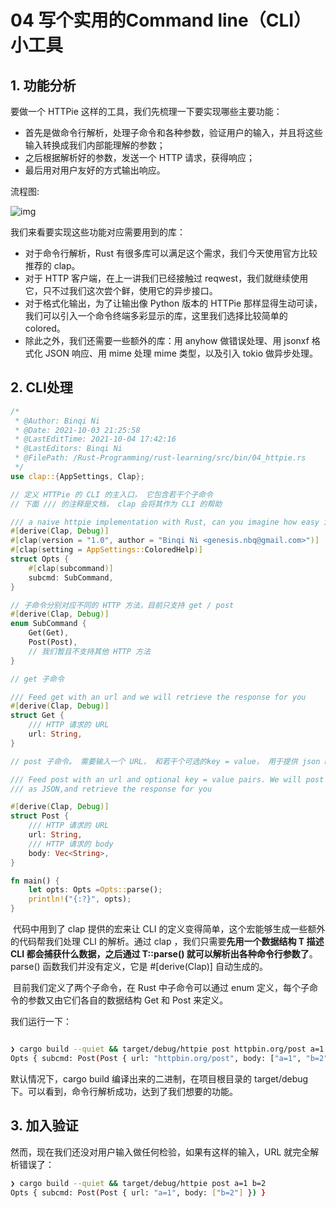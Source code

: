 <!--

 * @Author: Binqi Ni
 * @Date: 2021-10-03 15:01:50
 * @LastEditTime: 2021-10-04 20:08:52
 * @LastEditors: Binqi Ni
 * @FilePath: /Rust-Programming/rust-learning/src/bin/04_get_hands_dirty_来写个实用的CLI小工具.md
-->

# 04 写个实用的Command line（CLI） 小工具

## 1. 功能分析

要做一个 HTTPie 这样的工具，我们先梳理一下要实现哪些主要功能：

- 首先是做命令行解析，处理子命令和各种参数，验证用户的输入，并且将这些输入转换成我们内部能理解的参数；
- 之后根据解析好的参数，发送一个 HTTP 请求，获得响应；
- 最后用对用户友好的方式输出响应。

流程图:

![img](https://static001.geekbang.org/resource/image/8f/8c/8fa48ae6e8bd3de42cdf67be4ffb298c.jpg?wh=1920x1106)

我们来看要实现这些功能对应需要用到的库：

- 对于命令行解析，Rust 有很多库可以满足这个需求，我们今天使用官方比较推荐的 clap。
- 对于 HTTP 客户端，在上一讲我们已经接触过 reqwest，我们就继续使用它，只不过我们这次尝个鲜，使用它的异步接口。
- 对于格式化输出，为了让输出像 Python 版本的 HTTPie 那样显得生动可读，我们可以引入一个命令终端多彩显示的库，这里我们选择比较简单的 colored。
- 除此之外，我们还需要一些额外的库：用 anyhow 做错误处理、用 jsonxf 格式化 JSON 响应、用 mime 处理 mime 类型，以及引入 tokio 做异步处理。

## 2. CLI处理

```rust
/*
 * @Author: Binqi Ni
 * @Date: 2021-10-03 21:25:58
 * @LastEditTime: 2021-10-04 17:42:16
 * @LastEditors: Binqi Ni
 * @FilePath: /Rust-Programming/rust-learning/src/bin/04_httpie.rs
 */
use clap::{AppSettings, Clap};

// 定义 HTTPie 的 CLI 的主入口， 它包含若干个子命令
// 下面 /// 的注释是文档， clap 会将其作为 CLI 的帮助

/// a naive httpie implementation with Rust, can you imagine how easy it is?
#[derive(Clap, Debug)]
#[clap(version = "1.0", author = "Binqi Ni <genesis.nbq@gmail.com>")]
#[clap(setting = AppSettings::ColoredHelp)]
struct Opts {
    #[clap(subcommand)]
    subcmd: SubCommand,
}

// 子命令分别对应不同的 HTTP 方法，目前只支持 get / post
#[derive(Clap, Debug)]
enum SubCommand {
    Get(Get),
    Post(Post),
    // 我们暂且不支持其他 HTTP 方法
}

// get 子命令

/// Feed get with an url and we will retrieve the response for you
#[derive(Clap, Debug)]
struct Get {
    /// HTTP 请求的 URL
    url: String,
}

// post 子命令。 需要输入一个 URL， 和若干个可选的key = value， 用于提供 json body

/// Feed post with an url and optional key = value pairs. We will post the data
/// as JSON,and retrieve the response for you

#[derive(Clap, Debug)]
struct Post {
    /// HTTP 请求的 URL
    url: String,
    /// HTTP 请求的 body
    body: Vec<String>,
}

fn main() {
    let opts: Opts =Opts::parse(); 
    println!("{:?}", opts);
}

```

​    代码中用到了 clap 提供的宏来让 CLI 的定义变得简单，这个宏能够生成一些额外的代码帮我们处理 CLI 的解析。通过 clap ，我们只需要**先用一个数据结构 T 描述 CLI 都会捕获什么数据，之后通过 T::parse() 就可以解析出各种命令行参数了**。parse() 函数我们并没有定义，它是 #[derive(Clap)] 自动生成的。

​    目前我们定义了两个子命令，在 Rust 中子命令可以通过 enum 定义，每个子命令的参数又由它们各自的数据结构 Get 和 Post 来定义。

我们运行一下：

```sh

❯ cargo build --quiet && target/debug/httpie post httpbin.org/post a=1 b=2
Opts { subcmd: Post(Post { url: "httpbin.org/post", body: ["a=1", "b=2"] }) }

```

默认情况下，cargo build 编译出来的二进制，在项目根目录的 target/debug 下。可以看到，命令行解析成功，达到了我们想要的功能。

## 3. 加入验证

然而，现在我们还没对用户输入做任何检验，如果有这样的输入，URL 就完全解析错误了：

```sh
❯ cargo build --quiet && target/debug/httpie post a=1 b=2
Opts { subcmd: Post(Post { url: "a=1", body: ["b=2"] }) }
```
